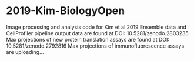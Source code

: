 # 2019-Kim-BiologyOpen
Image processing and analysis code for Kim et al 2019
Ensemble data and CellProfiler pipeline output data are found at DOI: 10.5281/zenodo.2803235
Max projections of new protein translation assays are found at DOI: 10.5281/zenodo.2792816
Max projections of immunofluorescence assays are uploading...
